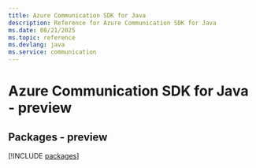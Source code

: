 ```yaml
---
title: Azure Communication SDK for Java
description: Reference for Azure Communication SDK for Java
ms.date: 08/21/2025
ms.topic: reference
ms.devlang: java
ms.service: communication
---
```

# Azure Communication SDK for Java - preview
## Packages - preview
[!INCLUDE [packages](communication-index.md)]